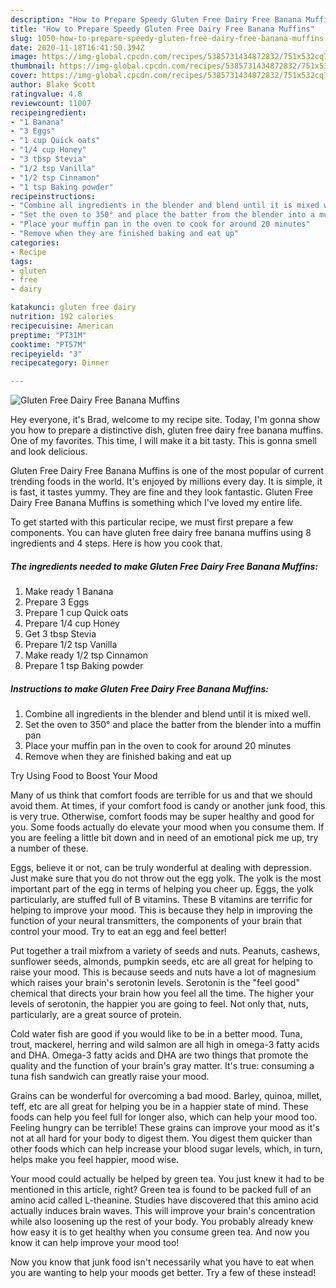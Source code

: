 ```yaml
---
description: "How to Prepare Speedy Gluten Free Dairy Free Banana Muffins"
title: "How to Prepare Speedy Gluten Free Dairy Free Banana Muffins"
slug: 1050-how-to-prepare-speedy-gluten-free-dairy-free-banana-muffins
date: 2020-11-18T16:41:50.394Z
image: https://img-global.cpcdn.com/recipes/5385731434872832/751x532cq70/gluten-free-dairy-free-banana-muffins-recipe-main-photo.jpg
thumbnail: https://img-global.cpcdn.com/recipes/5385731434872832/751x532cq70/gluten-free-dairy-free-banana-muffins-recipe-main-photo.jpg
cover: https://img-global.cpcdn.com/recipes/5385731434872832/751x532cq70/gluten-free-dairy-free-banana-muffins-recipe-main-photo.jpg
author: Blake Scott
ratingvalue: 4.8
reviewcount: 11007
recipeingredient:
- "1 Banana"
- "3 Eggs"
- "1 cup Quick oats"
- "1/4 cup Honey"
- "3 tbsp Stevia"
- "1/2 tsp Vanilla"
- "1/2 tsp Cinnamon"
- "1 tsp Baking powder"
recipeinstructions:
- "Combine all ingredients in the blender and blend until it is mixed well."
- "Set the oven to 350° and place the batter from the blender into a muffin pan"
- "Place your muffin pan in the oven to cook for around 20 minutes"
- "Remove when they are finished baking and eat up"
categories:
- Recipe
tags:
- gluten
- free
- dairy

katakunci: gluten free dairy 
nutrition: 192 calories
recipecuisine: American
preptime: "PT31M"
cooktime: "PT57M"
recipeyield: "3"
recipecategory: Dinner

---
```



![Gluten Free Dairy Free Banana Muffins](https://img-global.cpcdn.com/recipes/5385731434872832/751x532cq70/gluten-free-dairy-free-banana-muffins-recipe-main-photo.jpg)

Hey everyone, it's Brad, welcome to my recipe site. Today, I'm gonna show you how to prepare a distinctive dish, gluten free dairy free banana muffins. One of my favorites. This time, I will make it a bit tasty. This is gonna smell and look delicious.

Gluten Free Dairy Free Banana Muffins is one of the most popular of current trending foods in the world. It's enjoyed by millions every day. It is simple, it is fast, it tastes yummy. They are fine and they look fantastic. Gluten Free Dairy Free Banana Muffins is something which I've loved my entire life.




To get started with this particular recipe, we must first prepare a few components. You can have gluten free dairy free banana muffins using 8 ingredients and 4 steps. Here is how you cook that.

<!--inarticleads1-->

##### The ingredients needed to make Gluten Free Dairy Free Banana Muffins:

1. Make ready 1 Banana
1. Prepare 3 Eggs
1. Prepare 1 cup Quick oats
1. Prepare 1/4 cup Honey
1. Get 3 tbsp Stevia
1. Prepare 1/2 tsp Vanilla
1. Make ready 1/2 tsp Cinnamon
1. Prepare 1 tsp Baking powder




<!--inarticleads2-->

##### Instructions to make Gluten Free Dairy Free Banana Muffins:

1. Combine all ingredients in the blender and blend until it is mixed well.
1. Set the oven to 350° and place the batter from the blender into a muffin pan
1. Place your muffin pan in the oven to cook for around 20 minutes
1. Remove when they are finished baking and eat up




Try Using Food to Boost Your Mood


Many of us think that comfort foods are terrible for us and that we should avoid them. At times, if your comfort food is candy or another junk food, this is very true. Otherwise, comfort foods may be super healthy and good for you. Some foods actually do elevate your mood when you consume them. If you are feeling a little bit down and in need of an emotional pick me up, try a number of these.

Eggs, believe it or not, can be truly wonderful at dealing with depression. Just make sure that you do not throw out the egg yolk. The yolk is the most important part of the egg in terms of helping you cheer up. Eggs, the yolk particularly, are stuffed full of B vitamins. These B vitamins are terrific for helping to improve your mood. This is because they help in improving the function of your neural transmitters, the components of your brain that control your mood. Try to eat an egg and feel better!

Put together a trail mixfrom a variety of seeds and nuts. Peanuts, cashews, sunflower seeds, almonds, pumpkin seeds, etc are all great for helping to raise your mood. This is because seeds and nuts have a lot of magnesium which raises your brain's serotonin levels. Serotonin is the "feel good" chemical that directs your brain how you feel all the time. The higher your levels of serotonin, the happier you are going to feel. Not only that, nuts, particularly, are a great source of protein.

Cold water fish are good if you would like to be in a better mood. Tuna, trout, mackerel, herring and wild salmon are all high in omega-3 fatty acids and DHA. Omega-3 fatty acids and DHA are two things that promote the quality and the function of your brain's gray matter. It's true: consuming a tuna fish sandwich can greatly raise your mood. 

Grains can be wonderful for overcoming a bad mood. Barley, quinoa, millet, teff, etc are all great for helping you be in a happier state of mind. These foods can help you feel full for longer also, which can help your mood too. Feeling hungry can be terrible! These grains can improve your mood as it's not at all hard for your body to digest them. You digest them quicker than other foods which can help increase your blood sugar levels, which, in turn, helps make you feel happier, mood wise.

Your mood could actually be helped by green tea. You just knew it had to be mentioned in this article, right? Green tea is found to be packed full of an amino acid called L-theanine. Studies have discovered that this amino acid actually induces brain waves. This will improve your brain's concentration while also loosening up the rest of your body. You probably already knew how easy it is to get healthy when you consume green tea. And now you know it can help improve your mood too!

Now you know that junk food isn't necessarily what you have to eat when you are wanting to help your moods get better. Try a few of these instead!

